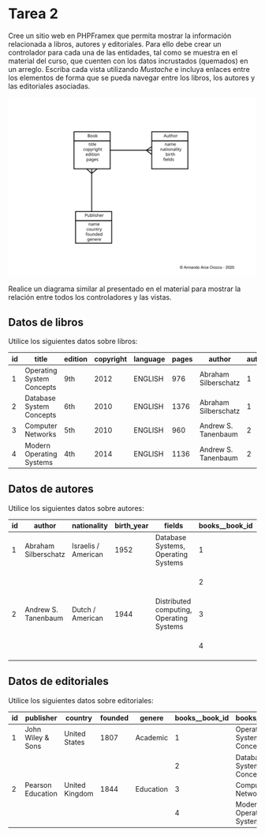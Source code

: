 # Tarea 2

Cree un sitio web en PHPFramex que permita mostrar la información relacionada a libros, autores y editoriales. Para ello debe crear un controlador para cada una de las entidades, tal como se muestra en el material del curso, que cuenten con los datos incrustados (quemados) en un arreglo. Escriba cada vista utilizando *Mustache* e incluya enlaces entre los elementos de forma que se pueda navegar entre los libros, los autores y las editoriales asociadas.

![](books.svg)

Realice un diagrama similar al presentado en el material para mostrar la relación entre todos los controladores y las vistas.

## Datos de libros

Utilice los siguientes datos sobre libros:

|id|title            |edition       |copyright|language |pages|author                   |author_id|publisher        |publisher_id|
|---|-----------------|--------------|---------|---------|-----|-------------------------|---------|-----------------|------------|
|1  |Operating System Concepts|9th           |2012     |ENGLISH  |976  |Abraham Silberschatz     |1        |John Wiley & Sons|1           |
|2  |Database System Concepts|6th           |2010     |ENGLISH  |1376 |Abraham Silberschatz     |1        |John Wiley & Sons|1           |
|3  |Computer Networks|5th           |2010     |ENGLISH  |960  |Andrew S. Tanenbaum      |2        |Pearson Education|2           |
|4  |Modern Operating Systems|4th           |2014     |ENGLISH  |1136 |Andrew S. Tanenbaum      |2        |Pearson Education|2           |

## Datos de autores

Utilice los siguientes datos sobre autores:

|id|author           |nationality   |birth_year|fields   |books__book_id|books__title             |
|---|-----------------|--------------|----------|---------|--------------|-------------------------|
|1  |Abraham Silberschatz|Israelis / American|1952      |Database Systems, Operating Systems|1             |Operating System Concepts|
|   |                 |              |          |         |2             |Database System Concepts |
|2  |Andrew S. Tanenbaum|Dutch / American|1944      |Distributed computing, Operating Systems|3             |Computer Networks        |
|   |                 |              |          |         |4             |Modern Operating Systems |

## Datos de editoriales

Utilice los siguientes datos sobre editoriales:

|id|publisher        |country       |founded|genere   |books__book_id|books__title             |
|---|-----------------|--------------|-------|---------|--------------|-------------------------|
|1  |John Wiley & Sons|United States |1807   |Academic |1             |Operating System Concepts|
|   |                 |              |       |         |2             |Database System Concepts |
|2  |Pearson Education|United Kingdom|1844   |Education|3             |Computer Networks        |
|   |                 |              |       |         |4             |Modern Operating Systems |
